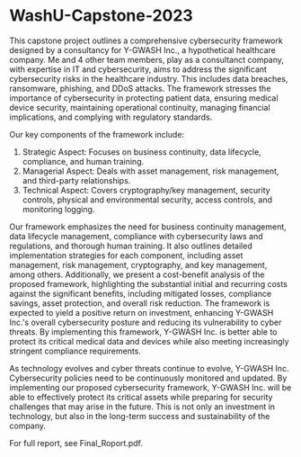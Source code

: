 # WashU-Capstone-2023

This capstone project outlines a comprehensive cybersecurity framework designed by a consultancy for Y-GWASH Inc., a hypothetical healthcare company. Me and 4 other team members, play as a consultanct company, with expertise in IT and cybersecurity, aims to address the significant cybersecurity risks in the healthcare industry. This includes data breaches, ransomware, phishing, and DDoS attacks. The framework stresses the importance of cybersecurity in protecting patient data, ensuring medical device security, maintaining operational continuity, managing financial implications, and complying with regulatory standards. 

Our key components of the framework include:
1.	Strategic Aspect: Focuses on business continuity, data lifecycle, compliance, and human training.
2.	Managerial Aspect: Deals with asset management, risk management, and third-party relationships.
3.	Technical Aspect: Covers cryptography/key management, security controls, physical and environmental security, access controls, and monitoring logging.
   
Our framework emphasizes the need for business continuity management, data lifecycle management, compliance with cybersecurity laws and regulations, and thorough human training. It also outlines detailed implementation strategies for each component, including asset management, risk management, cryptography, and key management, among others.
Additionally, we present a cost-benefit analysis of the proposed framework, highlighting the substantial initial and recurring costs against the significant benefits, including mitigated losses, compliance savings, asset protection, and overall risk reduction. The framework is expected to yield a positive return on investment, enhancing Y-GWASH Inc.'s overall cybersecurity posture and reducing its vulnerability to cyber threats. By implementing this framework, Y-GWASH Inc. is better able to protect its critical medical data and devices while also meeting increasingly stringent compliance requirements.

As technology evolves and cyber threats continue to evolve, Y-GWASH Inc. Cybersecurity policies need to be continuously monitored and updated. By implementing our proposed cybersecurity framework, Y-GWASH Inc. will be able to effectively protect its critical assets while preparing for security challenges that may arise in the future. This is not only an investment in technology, but also in the long-term success and sustainability of the company.


For full report, see Final_Roport.pdf.
